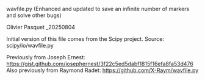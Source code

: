 wavfile.py (Enhanced and updated to save an infinite number of markers and solve other bugs)

Olivier Pasquet _20250804 

Initial version of this file comes from the Scipy project.
Source: scipy/io/wavfile.py

Previously from Joseph Ernest:
https://gist.github.com/josephernest/3f22c5ed5dabf1815f16efa8fa53d476<br>
Also previously from Raymond Radet:
https://github.com/X-Raym/wavfile.py
